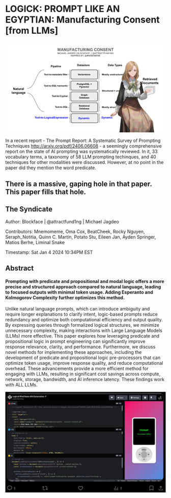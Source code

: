 # LOGICK: PROMPT LIKE AN EGYPTIAN: Manufacturing Consent [from LLMs]

![manufacturing_consent](manufacturing_consent.png "Manufacturing Consent")

In a recent report - The Prompt Report: A Systematic Survey of Prompting Techniques http://arxiv.org/pdf/2406.06608 -  a seemingly comprehensive report on the state of AI prompting was systematically reviewed. In it, 33 vocabulary terms, a taxonomy of 58 LLM prompting techinques, and 40 techniques for other modalities were discussed. However, at no point in the paper did they mention the word predicate.

## There is a massive, gaping hole in that paper. This paper fills that hole.

## The Syndicate

Author: Blockface | @attractfund1ng | Michael Jagdeo

Contributors: Mnemomeme, Oma Cox, BeatCheek, Rocky Nguyen, Seraph_Notitia,
Quinn C. Martin, Potato Stu, Eileen Jan, Ayden Springer, Matios Berhe, Liminal Snake

Timestamp: Sat Jan 4 2024 10:34PM EST

## Abstract

#### Prompting with predicate and propositional and modal logic offers a more precise and structured approach compared to natural language, leading to focused outputs with minimal token usage. Adding Esperanto and Kolmogorov Complexity further optimizes this method.

Unlike natural language prompts, which can introduce ambiguity and require longer explanations to clarify intent, logic-based prompts reduce redundancy and optimize both computational efficiency and output quality. By expressing queries through formalized logical structures, we minimize unnecessary complexity, making interactions with Large Language Models (LLMs) more effective. This paper explores how leveraging predicate and propositional logic in prompt engineering can significantly improve response relevance, clarity, and performance. Furthermore, we discuss novel methods for implementing these approaches, including the development of predicate and propositional logic pre-processors that can optimize token usage, improve response quality, and reduce computational overhead. These advancements provide a more efficient method for engaging with LLMs, resulting in significant cost savings across compute, network, storage, bandwidth, and AI inference latency. These findings work with ALL LLMs.

![ipod created with logical expressions](logickalipod.jpg "The Logickal iPod 4th Generation")
